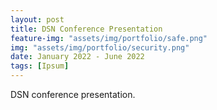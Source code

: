 ```yaml
---
layout: post
title: DSN Conference Presentation
feature-img: "assets/img/portfolio/safe.png"
img: "assets/img/portfolio/security.png"
date: January 2022 - June 2022
tags: [Ipsum]
---
```



DSN conference presentation.

